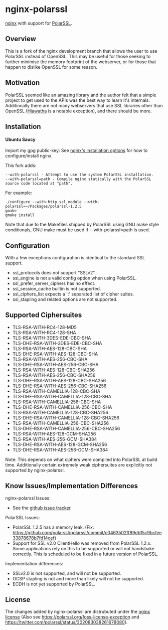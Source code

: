 nginx-polarssl
========

[nginx](http://www.nginx.org) with support for [PolarSSL](http://www.polarssl.org).

Overview
--------

This is a fork of the nginx development branch that allows the user to use PolarSSL instead of OpenSSL.  This may be useful for those seeking to further minimise the memory footprint of the webserver, or for those that happen to dislike OpenSSL for some reason.

Motivation
--------

PolarSSL seemed like an amazing library and the author felt that a simple project to get used to the APIs was the best way to learn it's internals.  Additionally there are not many webservers that use SSL libraries other than OpenSSL ([Hiawatha](http://www.hiawatha-webserver.org/) is a notable exception), and there should be more.

Installation
--------

#### Ubuntu Saucy

Import my gpg public-key: 
See [nginx's installation options](http://wiki.nginx.org/InstallOptions) for how to configure/install nginx.

This fork adds:

    --with-polarssl - Attempt to use the system PolarSSL installation.
    --with-polarssl=path - Compile nginx statically with the PolarSSL source code located at "path".

For example:

    ./configure --with-http_ssl_module --with-polarssl=~/Packages/polarssl-1.2.5
    gmake
    gmake install

Note that due to the Makefiles shipped by PolarSSL using GNU make style conditionals, GNU make must be used if --with-polarssl=path is used.

Configuration
--------

With a few exceptions configuration is identical to the standard SSL support.

 - ssl_protocols does not support "SSLv2".
 - ssl_engine is not a valid config option when using PolarSSL.
 - ssl_prefer_server_ciphers has no effect.
 - ssl_session_cache builtin is not supported.
 - ssl_ciphers_list expects a ':' separated list of cipher suites.
 - ssl_stapling and related options are not supported.

Supported Ciphersuites
--------

 - TLS-RSA-WITH-RC4-128-MD5
 - TLS-RSA-WITH-RC4-128-SHA
 - TLS-RSA-WITH-3DES-EDE-CBC-SHA
 - TLS-DHE-RSA-WITH-3DES-EDE-CBC-SHA
 - TLS-RSA-WITH-AES-128-CBC-SHA
 - TLS-DHE-RSA-WITH-AES-128-CBC-SHA
 - TLS-RSA-WITH-AES-256-CBC-SHA
 - TLS-DHE-RSA-WITH-AES-256-CBC-SHA
 - TLS-RSA-WITH-AES-128-CBC-SHA256
 - TLS-RSA-WITH-AES-256-CBC-SHA256
 - TLS-DHE-RSA-WITH-AES-128-CBC-SHA256
 - TLS-DHE-RSA-WITH-AES-256-CBC-SHA256
 - TLS-RSA-WITH-CAMELLIA-128-CBC-SHA
 - TLS-DHE-RSA-WITH-CAMELLIA-128-CBC-SHA
 - TLS-RSA-WITH-CAMELLIA-256-CBC-SHA
 - TLS-DHE-RSA-WITH-CAMELLIA-256-CBC-SHA
 - TLS-RSA-WITH-CAMELLIA-128-CBC-SHA256
 - TLS-DHE-RSA-WITH-CAMELLIA-128-CBC-SHA256
 - TLS-RSA-WITH-CAMELLIA-256-CBC-SHA256
 - TLS-DHE-RSA-WITH-CAMELLIA-256-CBC-SHA256
 - TLS-RSA-WITH-AES-128-GCM-SHA256
 - TLS-RSA-WITH-AES-256-GCM-SHA384
 - TLS-DHE-RSA-WITH-AES-128-GCM-SHA256
 - TLS-DHE-RSA-WITH-AES-256-GCM-SHA384

Note: This depends on what ciphers were compiled into PolarSSL at build time.  Additionally certain extremely weak ciphersuites are explicitly not supported by nginx-polarssl.

Know Issues/Implementation Differences
--------

nginx-polarssl Issues:

 - See the [github issue tracker](https://github.com/alinefr/nginx-polarssl/issues?sort=created&state=open)

PolarSSL Issues:

 - PolarSSL 1.2.5 has a memory leak. (Fix: https://github.com/polarssl/polarssl/commit/c0463502ff89db15c9bcfee33878678b7fd14cef)
 - Support for SSL v2.0 ClientHello was removed from PolarSSL 1.2.x.  Some applications rely on this to be supported or will not handshake correctly.  This is scheduled to be fixed in a future version of PolarSSL.

Implementation differences:

 - SSLv2.0 is not supported, and will not be supported.
 - OCSP stapling is not and more than likely will not be supported.
 - ECDH is not yet supported by PolarSSL.

License
--------

The changes added by nginx-polarssl are distrubuted under the [nginx license](http://nginx.org/LICENSE) (Also see https://polarssl.org/foss-license-exception and https://twitter.com/polarssl/status/302083038261678080).

